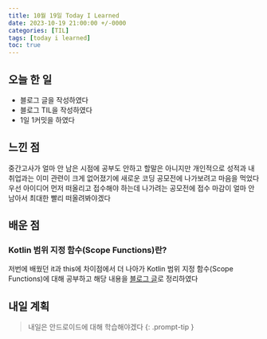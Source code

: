 ```yaml
---
title: 10월 19일 Today I Learned
date: 2023-10-19 21:00:00 +/-0000
categories: [TIL]
tags: [today i learned]
toc: true
---
```


## 오늘 한 일

* 블로그 글을 작성하였다
* 블로그 TIL을 작성하였다
* 1일 1커밋을 하였다

## 느낀 점

중간고사가 얼마 안 남은 시점에 공부도 안하고 할말은 아니지만 개인적으로 성적과 내 취업과는 이미 관련이 크게 없어졌기에 새로운 코딩 공모전에 나가보려고 마음을 먹었다 우선 아이디어 먼저 떠올리고 접수해야 하는데 나가려는 공모전에 접수 마감이 얼마 안 남아서 최대한 빨리 떠올려봐야겠다

## 배운 점

### Kotlin 범위 지정 함수(Scope Functions)란?

저번에 배웠던 it과 this에 차이점에서 더 나아가 Kotlin 범위 지정 함수(Scope Functions)에 대해 공부하고 해당 내용을 [블로그 글](https://jangwoojun.github.io/posts/kotlin-%EB%B2%94%EC%9C%84-%EC%A7%80%EC%A0%95-%ED%95%A8%EC%88%98(Scope-Functions)/)로 정리하였다

## 내일 계획

> 내일은 안드로이드에 대해 학습해야겠다
{: .prompt-tip }

